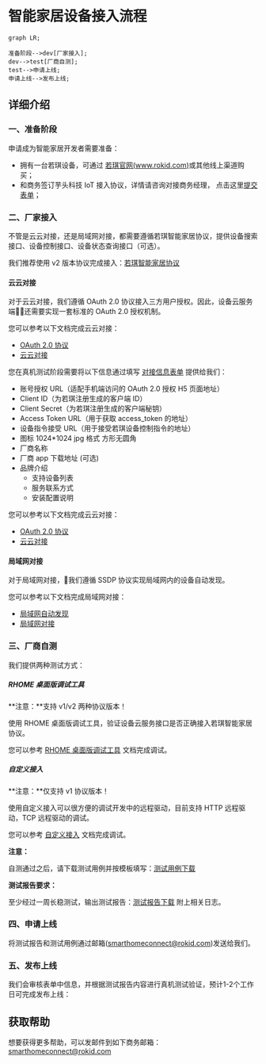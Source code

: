 

# 智能家居设备接入流程

```mermaid
graph LR;

准备阶段-->dev[厂家接入];
dev-->test[厂商自测];
test-->申请上线;
申请上线-->发布上线;
```

## 详细介绍

### 一、准备阶段

申请成为智能家居开发者需要准备：

* 拥有一台若琪设备，可通过 [若琪官网(www.rokid.com)](https://www.rokid.com)或其他线上渠道购买；
* 和商务签订芋头科技 IoT 接入协议，详情请咨询对接商务经理， 点击这里[提交表单](https://www.jiandaoyun.com/f/5bf12d873595611f6478c525)；


### 二、厂家接入

不管是云云对接，还是局域网对接，都需要遵循若琪智能家居协议，提供设备搜索接口、设备控制接口、设备状态查询接口（可选）。

我们推荐使用 v2 版本协议完成接入：[若琪智能家居协议](../v2/message-reference.md)

#### 云云对接

对于云云对接，我们遵循 OAuth 2.0 协议接入三方用户授权。因此，设备云服务端还需要实现一套标准的 OAuth 2.0 授权机制。


您可以参考以下文档完成云云对接： 

* [OAuth 2.0 协议](../connect/rfc6749.md)
* [云云对接](../connect/cloud-to-cloud.md)


您在真机测试阶段需要将以下信息通过填写 [对接信息表单](http://cn.mikecrm.com/6LU3zsa) 提供给我们：

* 账号授权 URL（适配手机端访问的 OAuth 2.0 授权 H5 页面地址）
* Client ID（为若琪注册生成的客户端 ID）
* Client Secret（为若琪注册生成的客户端秘钥）
* Access Token URL（用于获取 access\_token 的地址）
* 设备指令接受 URL（用于接受若琪设备控制指令的地址）
* 图标 1024\*1024 jpg 格式 方形无圆角
* 厂商名称
* 厂商 app 下载地址 (可选)
* 品牌介绍
    * 支持设备列表
    * 服务联系方式
    * 安装配置说明

您可以参考以下文档完成云云对接： 

* [OAuth 2.0 协议](../connect/rfc6749.md)
* [云云对接](../connect/cloud-to-cloud.md)

#### 局域网对接

对于局域网对接，我们遵循 SSDP 协议实现局域网内的设备自动发现。

您可以参考以下文档完成局域网对接：

* [局域网自动发现](../connect/ssdp-auto-discovery.md)
* [局域网对接](../connect/via-lan.md)

### 三、厂商自测

我们提供两种测试方式：

##### RHOME 桌面版调试工具

**注意：**支持 v1/v2 两种协议版本！

使用 RHOME 桌面版调试工具，验证设备云服务接口是否正确接入若琪智能家居协议。

您可以参考 [RHOME 桌面版调试工具](../tools/rhome-desktop.md) 文档完成调试。

##### 自定义接入

**注意：**仅支持 v1 协议版本！

使用自定义接入可以很方便的调试开发中的远程驱动，目前支持 HTTP 远程驱动，TCP 远程驱动的调试。

您可以参考 [自定义接入](../tools/developer-driver.md) 文档完成调试。

**注意：**

自测通过之后，请下载测试用例并按模板填写：[测试用例下载](https://s.rokidcdn.com/homebase/upload/HkOw4tzcf.xlsx)

**测试报告要求：**

至少经过一周长稳测试，输出测试报告：[测试报告下载](https://s.rokidcdn.com/homebase/upload/rJXHPX5qm.docx) 附上相关日志。

### 四、申请上线

将测试报告和测试用例通过邮箱(smarthomeconnect@rokid.com)发送给我们。


### 五、发布上线

我们会审核表单中信息，并根据测试报告内容进行真机测试验证，预计1-2个工作日可完成发布上线：



## 获取帮助

想要获得更多帮助，可以发邮件到如下商务邮箱：<smarthomeconnect@rokid.com>
